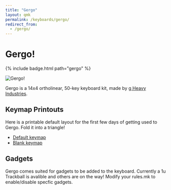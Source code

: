 ```yaml
---
title: "Gergo"
layout: qmk
permalink: /keyboards/gergo/
redirect_from: 
  - /gergo/
---
```


# Gergo!

{% include badge.html path="gergo" %}

![Gergo!](https://4.bp.blogspot.com/-889nMXxgSM0/XCNxwnO5kUI/AAAAAAAA6mI/tZbWgZVCBW0dyZOCGJDkjN06DVax7j8XwCLcBGAs/s1600/48422820_967732713413298_485744639215665152_n.jpg)


Gergo is a 14x4 ortholinear, 50-key keyboard kit, made by [g Heavy Industries](http://gboards.ca).

## Keymap Printouts
Here is a printable default layout for the first few days of getting used to Gergo. Fold it into a triangle!

* [Default keymap](/keyboards/gergo/keymap.png)
* [Blank keymap](/keyboards/gergo/keymap-blank.png)

## Gadgets
Gergo comes suited for gadgets to be added to the keyboard. Currently a 1u Trackball is avalible and others
are on the way! Modify your rules.mk to enable/disable specfic gadgets.
